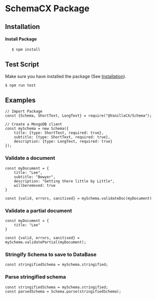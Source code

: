 # SchemaCX Package
## Installation
#### Install Package
       $ npm install

## Test Script
Make sure you have installed the package (See [Installation](#Installation)).

    $ npm run test
    
## Examples
    // Import Package
    const {Schema, ShortText, LongText} = require("@VanillaCX/Schema");

    // Create a MongoDB client
    const mySchema = new Schema({
        title: {type: ShortText, required: true},
        subtitle: {type: ShortText, required: true},
        description: {type: LongText, required: true}
    });
    
### Validate a document
    const myDocument = {
        title: "Lee",
        subtitle: "Bowyer",
        description: "Getting there little by Little",
        willberemoved: true
    }

    const {valid, errors, sanitised} = mySchema.validateDoc(myDocument)

### Validate a partial document
    const myDocument = {
        title: "Lee"
    }

    const {valid, errors, sanitised} = mySchema.validatePartial(myDocument);

### Stringify Schema to save to DataBase
    const stringifiedSchema = mySchema.stringified;

### Parse stringified schema
    const stringifiedSchema = mySchema.stringified;
    const parsedSchema = Schema.parse(stringifiedSchema);
